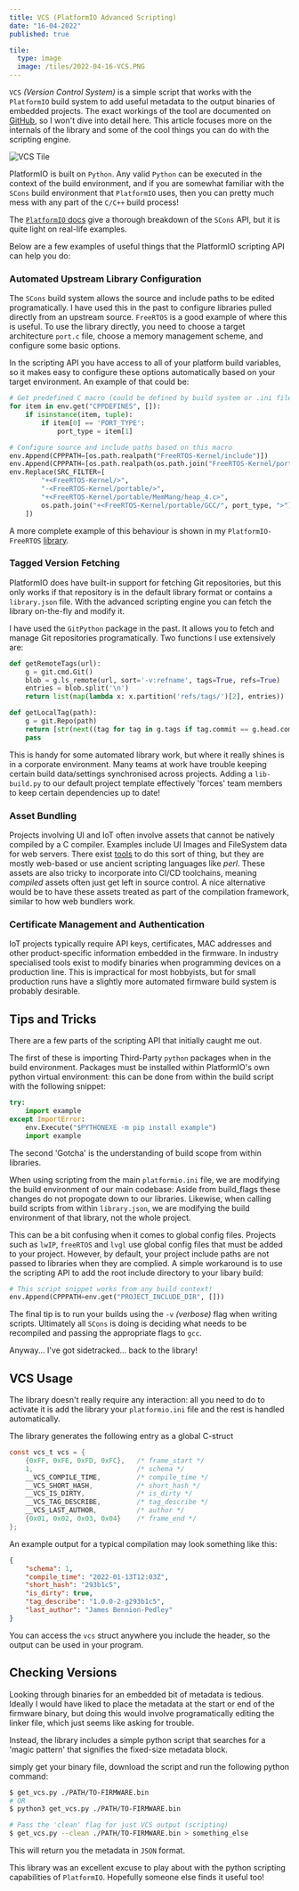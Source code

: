 ```yaml
---
title: VCS (PlatformIO Advanced Scripting)
date: "16-04-2022"
published: true

tile:
  type: image
  image: /tiles/2022-04-16-VCS.PNG
---
```


<script>
    import { CopyButton } from "@bojit/svelte-components/widgets";

    import "prismjs/prism.js";
    import "prismjs/components/prism-bash.js";
    import "prismjs/components/prism-c.js";
    import "prismjs/components/prism-python.js";
    import "prismjs/components/prism-json.js";
</script>

`VCS` *(Version Control System)* is a simple script that works with the `PlatformIO` build system to add useful metadata to the output binaries of embedded projects. The exact workings of the tool are documented on [GitHub](https://github.com/BOJIT/VCS), so I won't dive into detail here. This article focuses more on the internals of the library and some of the cool things you can do with the scripting engine.

![VCS Tile]({import.meta.env.VITE_IMAGE_BASE}/tiles/2022-04-16-VCS.PNG)

PlatformIO is built on `Python`. Any valid `Python` can be executed in the context of the build environment, and if you are somewhat familiar with the `SCons` build environment that `PlatformIO` uses, then you can pretty much mess with any part of the `C/C++` build process!

The [`PlatformIO` docs](https://docs.platformio.org/en/latest/scripting/index.html) give a thorough breakdown of the `SCons` API, but it is quite light on real-life examples.

Below are a few examples of useful things that the PlatformIO scripting API can help you do:

### Automated Upstream Library Configuration

The `SCons` build system allows the source and include paths to be edited programatically. I have used this in the past to configure libraries pulled directly from an upstream source. `FreeRTOS` is a good example of where this is useful. To use the library directly, you need to choose a target architecture `port.c` file, choose a memory management scheme, and configure some basic options.

In the scripting API you have access to all of your platform build variables, so it makes easy to configure these options automatically based on your target environment. An example of that could be:

<CopyButton />

```python
# Get predefined C macro (could be defined by build system or .ini file)
for item in env.get("CPPDEFINES", []):
    if isinstance(item, tuple):
        if item[0] == 'PORT_TYPE':
            port_type = item[1]

# Configure source and include paths based on this macro
env.Append(CPPPATH=[os.path.realpath("FreeRTOS-Kernel/include")])
env.Append(CPPPATH=[os.path.realpath(os.path.join("FreeRTOS-Kernel/portable/GCC/", port_type))])
env.Replace(SRC_FILTER=[
        "+<FreeRTOS-Kernel/>",
        "-<FreeRTOS-Kernel/portable/>",
        "+<FreeRTOS-Kernel/portable/MemMang/heap_4.c>",
        os.path.join("+<FreeRTOS-Kernel/portable/GCC/", port_type, ">")
    ])
```

A more complete example of this behaviour is shown in my `PlatformIO-FreeRTOS` [library](https://github.com/BOJIT/PlatformIO-FreeRTOS).

### Tagged Version Fetching

PlatformIO does have built-in support for fetching Git repositories, but this only works if that repository is in the default library format or contains a `library.json` file. With the advanced scripting engine you can fetch the library on-the-fly and modify it.

I have used the `GitPython` package in the past. It allows you to fetch and manage Git repositories programatically. Two functions I use extensively are:

<CopyButton />

```python
def getRemoteTags(url):
    g = git.cmd.Git()
    blob = g.ls_remote(url, sort='-v:refname', tags=True, refs=True)
    entries = blob.split('\n')
    return list(map(lambda x: x.partition('refs/tags/')[2], entries))

def getLocalTag(path):
    g = git.Repo(path)
    return [str(next((tag for tag in g.tags if tag.commit == g.head.commit), None))]
    pass
```

This is handy for some automated library work, but where it really shines is in a corporate environment. Many teams at work have trouble keeping certain build data/settings synchronised across projects. Adding a `lib-build.py` to our default project template effectively 'forces' team members to keep certain dependencies up to date!

### Asset Bundling

Projects involving UI and IoT often involve assets that cannot be natively compiled by a C compiler. Examples include UI Images and FileSystem data for web servers. There exist [tools](https://lvgl.io/tools/imageconverter) to do this sort of thing, but they are mostly web-based or use ancient scripting languages like *perl*. These assets are also tricky to incorporate into CI/CD toolchains, meaning *compiled* assets often just get left in source control. A nice alternative would be to have these assets treated as part of the compilation framework, similar to how web bundlers work.

### Certificate Management and Authentication

IoT projects typically require API keys, certificates, MAC addresses and other product-specific information embedded in the firmware. In industry specialised tools exist to modify binaries when programming devices on a production line. This is impractical for most hobbyists, but for small production runs have a slightly more automated firmware build system is probably desirable.

## Tips and Tricks

There are a few parts of the scripting API that initially caught me out.

The first of these is importing Third-Party `python` packages when in the build environment. Packages must be installed within PlatformIO's own python virtual environment: this can be done from within the build script with the following snippet:

<CopyButton />

```python
try:
    import example
except ImportError:
    env.Execute("$PYTHONEXE -m pip install example")
    import example

```

The second 'Gotcha' is the understanding of build scope from within libraries.

When using scripting from the main `platformio.ini` file, we are modifying the build environment of our main codebase: Aside from build_flags these changes do not propogate down to our libraries. Likewise, when calling build scripts from within `library.json`, we are modifying the build environment of that library, not the whole project.

This can be a bit confusing when it comes to global config files. Projects such as `lwIP`, `freeRTOS` and `lvgl` use global config files that must be added to your project. However, by default, your project include paths are not passed to libraries when they are complied. A simple workaround is to use the scripting API to add the root include directory to your libary build:

<CopyButton />

```python
# This script snippet works from any build context!
env.Append(CPPPATH=env.get("PROJECT_INCLUDE_DIR", []))
```

The final tip is to run your builds using the `-v` *(verbose)* flag when writing scripts. Ultimately all `SCons` is doing is deciding what needs to be recompiled and passing the appropriate flags to `gcc`.

Anyway... I've got sidetracked... back to the library!

## VCS Usage

The library doesn't really require any interaction: all you need to do to activate it is add the library your `platformio.ini` file and the rest is handled automatically.

The library generates the following entry as a global C-struct

<CopyButton />

```c
const vcs_t vcs = {
    {0xFF, 0xFE, 0xFD, 0xFC},   /* frame_start */
    1,                          /* schema */
    __VCS_COMPILE_TIME,         /* compile_time */
    __VCS_SHORT_HASH,           /* short_hash */
    __VCS_IS_DIRTY,             /* is_dirty */
    __VCS_TAG_DESCRIBE,         /* tag_describe */
    __VCS_LAST_AUTHOR,          /* author */
    {0x01, 0x02, 0x03, 0x04}    /* frame_end */
};
```

An example output for a typical compilation may look something like this:

<CopyButton />

```json
{
    "schema": 1,
    "compile_time": "2022-01-13T12:03Z",
    "short_hash": "293b1c5",
    "is_dirty": true,
    "tag_describe": "1.0.0-2-g293b1c5",
    "last_author": "James Bennion-Pedley"
}
```

You can access the `vcs` struct anywhere you include the header, so the output can be used in your program.

## Checking Versions

Looking through binaries for an embedded bit of metadata is tedious. Ideally I would have liked to place the metadata at the start or end of the firmware binary, but doing this would involve programatically editing the linker file, which just seems like asking for trouble.



Instead, the library includes a simple python script that searches for a 'magic pattern' that signifies the fixed-size metadata block.

simply get your binary file, download the script and run the following python command:

<CopyButton />

```bash
$ get_vcs.py ./PATH/TO-FIRMWARE.bin
# OR
$ python3 get_vcs.py ./PATH/TO-FIRMWARE.bin

# Pass the 'clean' flag for just VCS output (scripting)
$ get_vcs.py --clean ./PATH/TO-FIRMWARE.bin > something_else

```

This will return you the metadata in `JSON` format.

This library was an excellent excuse to play about with the python scripting capabilities of `PlatformIO`. Hopefully someone else finds it useful too!

